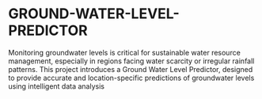 # GROUND-WATER-LEVEL-PREDICTOR
Monitoring groundwater levels is critical for sustainable water resource management, especially in regions facing water scarcity or irregular rainfall patterns. This project introduces a Ground Water Level Predictor, designed to provide accurate and location-specific predictions of groundwater levels using intelligent data analysis 
